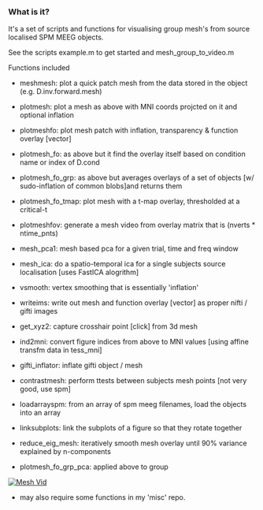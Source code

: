 ### What is it?
It's a set of scripts and functions for visualising group mesh's from source localised SPM MEEG objects.

See the scripts example.m to get started and mesh_group_to_video.m

Functions included

- meshmesh: plot a quick patch mesh from the data stored in the object (e.g. D.inv.forward.mesh)
- plotmesh: plot a mesh as above with MNI coords projcted on it and optional inflation
- plotmeshfo: plot mesh patch with inflation, transparency & function overlay [vector] 
- plotmesh_fo: as above but it find the overlay itself based on condition name or index of D.cond
- plotmesh_fo_grp: as above but averages overlays of a set of objects [w/ sudo-inflation of common blobs]and returns them
- plotmesh_fo_tmap: plot mesh with a t-map overlay, thresholded at a critical-t
- plotmeshfov: generate a mesh video from overlay matrix that is (nverts * ntime_pnts)

- mesh_pca1: mesh based pca for a given trial, time and freq window 
- mesh_ica: do a spatio-temporal ica for a single subjects source localisation [uses FastICA alogrithm]
- vsmooth: vertex smoothing that is essentially 'inflation'
- writeims: write out mesh and function overlay [vector] as proper nifti / gifti images
- get_xyz2: capture crosshair point [click] from 3d mesh
- ind2mni: convert figure indices from above to MNI values [using affine transfm data in tess_mni]
- gifti_inflator: inflate gifti object / mesh
- contrastmesh: perform ttests between subjects mesh points [not very good, use spm]

- loadarrayspm: from an array of spm meeg filenames, load the objects into an array
- linksubplots: link the subplots of a figure so that they rotate together
- reduce_eig_mesh: iteratively smooth mesh overlay until 90% variance explained by n-components
- plotmesh_fo_grp_pca: applied above to group


[![Mesh Vid](https://img.youtube.com/vi/VID/0.jpg)](https://www.youtube.com/watch?v=l3z34g9Zogo&feature=youtu.be)


* may also require some functions in my 'misc' repo.
